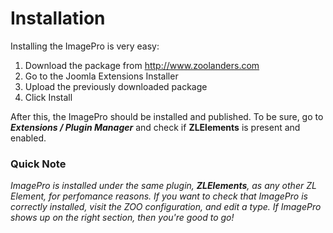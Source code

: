 # Installation

Installing the ImagePro is very easy: 

1. Download the package from http://www.zoolanders.com
2. Go to the Joomla Extensions Installer
3. Upload the previously downloaded package
4. Click Install

After this, the ImagePro should be installed and published. To be sure, go to ***Extensions / Plugin Manager*** and check if **ZLElements** is present and enabled.

### Quick Note 
*ImagePro is installed under the same plugin, **ZLElements**, as any other ZL Element, for perfomance reasons. If you want to check that ImagePro is correctly installed, visit the ZOO configuration, and edit a type. If ImagePro shows up on the right section, then you're good to go!*